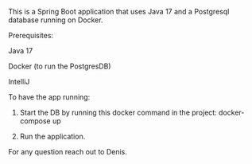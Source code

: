 This is a Spring Boot application that uses Java 17 and a Postgresql database running on Docker.

Prerequisites:

Java 17

Docker (to run the PostgresDB)

IntelliJ

To have the app running:

1. Start the DB by
   running this docker command in the project:  docker-compose up

2. Run the application.

For any question reach out to Denis. 

